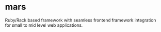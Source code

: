 # mars
Ruby/Rack based framework with seamless frontend framework integration for small to mid level web applications.
